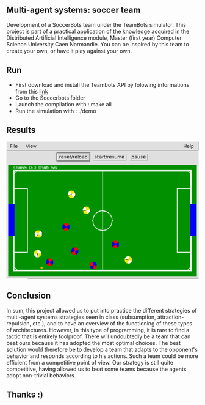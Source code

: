 ## Multi-agent systems: soccer team
Development of a SoccerBots team under the TeamBots simulator. This project is part of a practical application of the knowledge acquired in the Distributed Artificial Intelligence module, Master (first year) Computer Science University Caen Normandie.
You can be inspired by this team to create your own, or have it play against your own.

## Run
- First download and install the Teambots API by folowing informations from this [link](https://www.cs.cmu.edu/~trb/TeamBots/#APPLICATIONS)
- Go to the Soccerbots folder
- Launch the compilation with : make all
- Run the simulation with : ./demo

## Results
![](https://github.com/thiouneEtu/soccer_bots_ia/blob/main/resultImg.PNG)

## Conclusion
In sum, this project allowed us to put into practice the different strategies of multi-agent systems strategies seen in class (subsumption, attraction-repulsion, etc.), and to have an overview of the functioning of these types of architectures. However, in this type of programming, it is rare to find a tactic that is entirely foolproof. There will undoubtedly be a team that can beat ours because it has adopted the most optimal choices. The best solution would therefore be to develop a team that adapts to the opponent's behavior and responds according to his actions. Such a team could be more efficient from a competitive point of view. Our strategy is still quite competitive, having allowed us to beat some teams because the agents adopt non-trivial behaviors.

## Thanks :)

